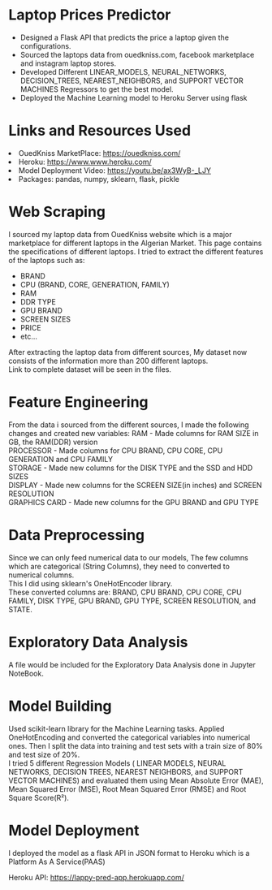 # Laptop Prices Predictor
<ul>
  <li>Designed a Flask API that predicts the price a laptop given the configurations. </li>
  <li>Sourced the laptops data from ouedkniss.com, facebook marketplace and instagram laptop stores. </li>
  <li>Developed Different LINEAR_MODELS, NEURAL_NETWORKS, DECISION_TREES, NEAREST_NEIGHBORS, and SUPPORT VECTOR MACHINES Regressors to get the best model.</li>
  <li>Deployed the Machine Learning model to Heroku Server using flask</li>
</ul>

# Links and Resources Used
<li>OuedKniss MarketPlace: <a href="https://www.ouedkniss.com/">https://ouedkniss.com/</a></li>
<li>Heroku: <a href="https://www.heroku.com/">https://www.www.heroku.com/</a>
<li>Model Deployment Video: <a href="https://youtu.be/ax3WyB-_LJY">https://youtu.be/ax3WyB-_LJY</a></li>
<li>Packages: pandas, numpy, sklearn, flask, pickle</li>

# Web Scraping

I sourced my laptop data from OuedKniss website which is a major marketplace for different laptops in the Algerian Market. This page contains the specifications of different laptops. I tried to extract the different features of the laptops such as:
<ul>
  <li>BRAND</li>
  <li>CPU (BRAND, CORE, GENERATION, FAMILY)</li>
  <li>RAM</li>
  <li>DDR TYPE</li>
  <li>GPU BRAND</li>
  <li>SCREEN SIZES</li>
  <li>PRICE</li>
  <li>etc...</li>
</ul>
After extracting the laptop data from different sources, My dataset now consists of the information more than 200 different laptops.<br>
Link to complete dataset will be seen in the files.

# Feature Engineering
From the data i sourced from the different sources, I made the following changes and created new variables:
RAM - Made columns for RAM SIZE in GB, the RAM(DDR) version <br>
PROCESSOR - Made columns for CPU BRAND, CPU CORE, CPU GENERATION and CPU FAMILY <br>
STORAGE - Made new columns for the DISK TYPE and the SSD and HDD SIZES <br>
DISPLAY - Made new columns for the SCREEN SIZE(in inches) and SCREEN RESOLUTION <br>
GRAPHICS CARD - Made new columns for the GPU BRAND and GPU TYPE <br>

# Data Preprocessing
Since we can only feed numerical data to our models, The few columns which are categorical (String Columns), they need to converted to numerical columns. <br> 
This I did using sklearn's OneHotEncoder library. <br>
These converted columns are: BRAND, CPU BRAND, CPU CORE, CPU FAMILY, DISK TYPE, GPU BRAND, GPU TYPE, SCREEN RESOLUTION, and STATE.

# Exploratory Data Analysis
A file would be included for the Exploratory Data Analysis done in Jupyter NoteBook.

# Model Building
Used scikit-learn library for the Machine Learning tasks. Applied OneHotEncoding and converted the categorical variables into numerical ones. Then I split the data into training and test sets with a train size of 80% and test size of 20%. <br>
I tried 5 different Regression Models ( LINEAR MODELS, NEURAL NETWORKS, DECISION TREES, NEAREST NEIGHBORS, and SUPPORT VECTOR MACHINES) and evaluated them using Mean Absolute Error (MAE), Mean Squared Error (MSE), Root Mean Squared Error (RMSE) and Root Square Score(R²).

# Model Deployment
I deployed the model as a flask API in JSON format to Heroku which is a Platform As A Service(PAAS)

Heroku API: <a href="https://lappy-pred-app.herokuapp.com">https://lappy-pred-app.herokuapp.com/</a>